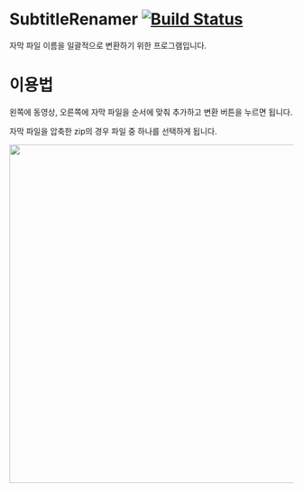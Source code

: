 # SubtitleRenamer [![Build Status](https://travis-ci.org/handrake/SubtitleRenamer.svg?branch=master)](https://travis-ci.org/handrake/SubtitleRenamer)

 자막 파일 이름을 일괄적으로 변환하기 위한 프로그램입니다.

# 이용법

왼쪽에 동영상, 오른쪽에 자막 파일을 순서에 맞춰 추가하고 변환 버튼을 누르면 됩니다.

자막 파일을 압축한 zip의 경우 파일 중 하나를 선택하게 됩니다.

 <img src="https://i.imgur.com/4u8ukjO.png" width="600">
